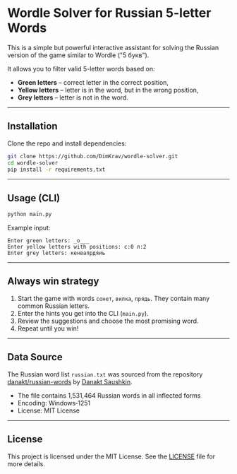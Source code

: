 # Wordle Solver for Russian 5-letter Words

This is a simple but powerful interactive assistant for solving the Russian version of the game similar to Wordle ("5 букв").

It allows you to filter valid 5-letter words based on:
- **Green letters** – correct letter in the correct position,
- **Yellow letters** – letter is in the word, but in the wrong position,
- **Grey letters** – letter is not in the word.

---

## Installation

Clone the repo and install dependencies:

```bash
git clone https://github.com/DimKrav/wordle-solver.git
cd wordle-solver
pip install -r requirements.txt
```

---

## Usage (CLI)
```bash
python main.py
```

Example input:
```text
Enter green letters: _о___
Enter yellow letters with positions: с:0 л:2
Enter grey letters: кенвапрдяиь
```

---

## Always win strategy
1. Start the game with words `сонет`, `вилка`, `прядь`. They contain many common Russian letters. 
2. Enter the hints you get into the CLI (`main.py`).
3. Review the suggestions and choose the most promising word.
4. Repeat until you win!

---

## Data Source
The Russian word list `russian.txt` was sourced from the repository [danakt/russian-words](https://github.com/danakt/russian-words) by [Danakt Saushkin](https://github.com/danakt/).  
- The file contains 1,531,464 Russian words in all inflected forms
- Encoding: Windows‑1251
- License: MIT License

---

## License
This project is licensed under the MIT License.
See the [LICENSE](./LICENSE) file for more details.